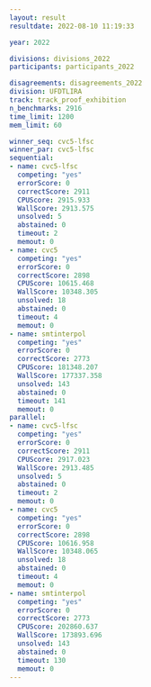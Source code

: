 ```yaml
---
layout: result
resultdate: 2022-08-10 11:19:33

year: 2022

divisions: divisions_2022
participants: participants_2022

disagreements: disagreements_2022
division: UFDTLIRA
track: track_proof_exhibition
n_benchmarks: 2916
time_limit: 1200
mem_limit: 60

winner_seq: cvc5-lfsc
winner_par: cvc5-lfsc
sequential:
- name: cvc5-lfsc
  competing: "yes"
  errorScore: 0
  correctScore: 2911
  CPUScore: 2915.933
  WallScore: 2913.575
  unsolved: 5
  abstained: 0
  timeout: 2
  memout: 0
- name: cvc5
  competing: "yes"
  errorScore: 0
  correctScore: 2898
  CPUScore: 10615.468
  WallScore: 10348.305
  unsolved: 18
  abstained: 0
  timeout: 4
  memout: 0
- name: smtinterpol
  competing: "yes"
  errorScore: 0
  correctScore: 2773
  CPUScore: 181348.207
  WallScore: 177337.358
  unsolved: 143
  abstained: 0
  timeout: 141
  memout: 0
parallel:
- name: cvc5-lfsc
  competing: "yes"
  errorScore: 0
  correctScore: 2911
  CPUScore: 2917.023
  WallScore: 2913.485
  unsolved: 5
  abstained: 0
  timeout: 2
  memout: 0
- name: cvc5
  competing: "yes"
  errorScore: 0
  correctScore: 2898
  CPUScore: 10616.958
  WallScore: 10348.065
  unsolved: 18
  abstained: 0
  timeout: 4
  memout: 0
- name: smtinterpol
  competing: "yes"
  errorScore: 0
  correctScore: 2773
  CPUScore: 202860.637
  WallScore: 173893.696
  unsolved: 143
  abstained: 0
  timeout: 130
  memout: 0
---
```

